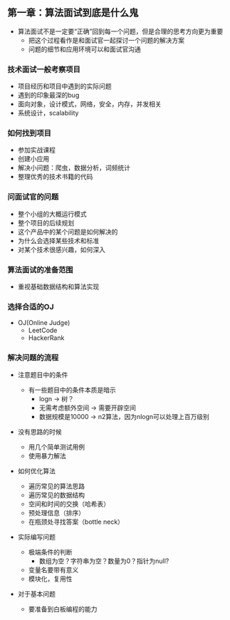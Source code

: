 ## 第一章：算法面试到底是什么鬼

- 算法面试不是一定要“正确”回到每一个问题，但是合理的思考方向更为重要
  - 把这个过程看作是和面试官一起探讨一个问题的解决方案
  - 问题的细节和应用环境可以和面试官沟通

### 技术面试一般考察项目

- 项目经历和项目中遇到的实际问题
- 遇到的印象最深的bug
- 面向对象，设计模式，网络，安全，内存，并发相关
- 系统设计，scalability


### 如何找到项目

- 参加实战课程
- 创建小应用
- 解决小问题：爬虫，数据分析，词频统计
- 整理优秀的技术书籍的代码

### 问面试官的问题

- 整个小组的大概运行模式
- 整个项目的后续规划
- 这个产品中的某个问题是如何解决的
- 为什么会选择某些技术和标准
- 对某个技术很感兴趣，如何深入


### 算法面试的准备范围

- 重视基础数据结构和算法实现

### 选择合适的OJ

- OJ(Online Judge)
  - LeetCode
  - HackerRank

### 解决问题的流程

- 注意题目中的条件
  - 有一些题目中的条件本质是暗示
    - logn -> 树？
    - 无需考虑额外空间 -> 需要开辟空间
    - 数据规模是10000 -> n2算法，因为nlogn可以处理上百万级别

- 没有思路的时候
  - 用几个简单测试用例
  - 使用暴力解法
  
- 如何优化算法
  - 遍历常见的算法思路
  - 遍历常见的数据结构
  - 空间和时间的交换（哈希表）
  - 预处理信息（排序）
  - 在瓶颈处寻找答案（bottle neck）

- 实际编写问题
  - 极端条件的判断
    - 数组为空？字符串为空？数量为0？指针为null?
  - 变量名要带有意义
  - 模块化，复用性

- 对于基本问题
  - 要准备到白板编程的能力